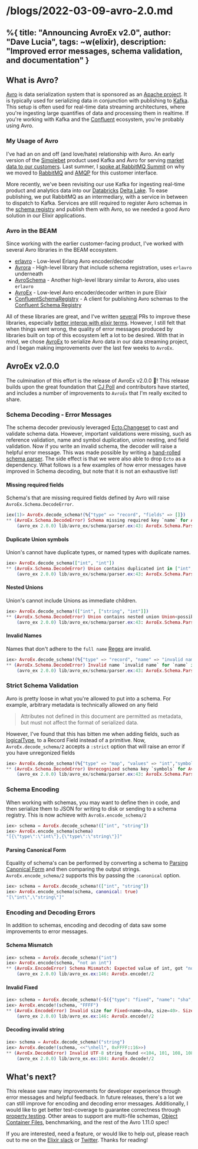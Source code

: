 # /blogs/2022-03-09-avro-2.0.md
%{
    title: "Announcing AvroEx v2.0",
    author: "Dave Lucia",
    tags: ~w(elixir),
    description: "Improved error messages, schema validation, and documentation"
}
---
## What is Avro?

[Avro](https://avro.apache.org/) is data serialization system that is sponsored as an [Apache project](https://www.apache.org/). It is typically used for serializing data in conjunction with publishing to [Kafka](https://kafka.apache.org/). This setup is often used for real-time data streaming architectures, where you're ingesting large quantifies of data and processing them in realtime. If you're working with Kafka and the [Confluent](https://www.confluent.io/) ecosystem, you're probably using Avro.

### My Usage of Avro

I've had an on and off (and love/hate) relationship with Avro. An early version of the [Simplebet](https://simplebet.io/) product used Kafka and Avro for serving [market data to our customers](https://thinkingelixir.com/podcast-episodes/075-rabbitmq-and-commanded-at-simplebet-with-dave-lucia/). Last summer, I [spoke at RabbitMQ Summit](https://github.com/davydog187/migrating_from_kafka) on why we moved to [RabbitMQ](https://www.rabbitmq.com/) and [AMQP](https://www.amqp.org/) for this customer interface.

More recently, we've been revisiting our use Kafka for ingesting real-time product and analytics data into our [Databricks](https://databricks.com/) [Delta Lake](https://delta.io/). To ease publishing, we put RabbitMQ as an intermediary, with a service in between to dispatch to Kafka. Services are still required to register Avro schemas in the [schema registry](https://docs.confluent.io/platform/current/schema-registry/index.html) and publish them with Avro, so we needed a good Avro solution in our Elixir applications.

### Avro in the BEAM

Since working with the earlier customer-facing product, I've worked with several Avro libraries in the BEAM ecosystem.

* [erlavro](https://github.com/klarna/erlavro) - Low-level Erlang Avro encoder/decoder
* [Avrora](https://github.com/Strech/avrora) - High-level library that include schema registration, uses `erlavro` underneath
* [AvroSchema](https://github.com/cogini/avro_schema) - Another high-level library similar to Avrora, also uses `erlavro`
* [AvroEx](https://github.com/beam-community/avro_ex) - Low-level Avro encoder/decoder written in pure Elixir
* [ConfluentSchemaRegistry](https://github.com/cogini/confluent_schema_registry) - A client for publishing Avro schemas to the [Confluent Schema Registry](https://docs.confluent.io/platform/current/schema-registry/index.html)

All of these libraries are great, and I've written [several](https://github.com/klarna/erlavro/commits?author=davydog187) PRs to improve these libraries, especially [better interop with elixir terms](https://github.com/cogini/avro_schema/commits?author=davydog187). However, I still felt that when things went wrong, the quality of error messages produced by libraries built on top of this ecosystem left a lot to be desired. With that in mind, we chose [AvroEx](https://github.com/beam-community/avro_ex) to serialize Avro data in our data streaming project, and I began making improvements over the last few weeks to `AvroEx`.

## AvroEx v2.0.0

The culmination of this effort is the release of AvroEx v2.0.0 🥳! This release builds upon the great foundation that [CJ Poll](https://github.com/CJPoll) and contributors have started, and includes a number of improvements to `AvroEx` that I'm really excited to share.

### Schema Decoding - Error Messages

The schema decoder previously leveraged [Ecto.Changeset](https://hexdocs.pm/ecto/Ecto.Changeset.html) to cast and validate schema data. However, important validations were missing, such as reference validation, name and symbol duplication, union nesting, and field validation. Now if you write an invalid schema, the decoder will raise a helpful error message. This was made possible by writing a [hand-rolled schema parser](https://github.com/beam-community/avro_ex/pull/62). The side effect is that we were also able to drop `Ecto` as a dependency. What follows is a few examples of how error messages have improved in Schema decoding, but note that it is not an exhaustive list!


#### Missing required fields

Schema's that are missing required fields defined by Avro will raise `AvroEx.Schema.DecodeError`.

```elixir
iex(1)> AvroEx.decode_schema!(%{"type" => "record", "fields" => []})
** (AvroEx.Schema.DecodeError) Schema missing required key `name` for AvroEx.Schema.Record in %{"fields" => [], "type" => "record"}
    (avro_ex 2.0.0) lib/avro_ex/schema/parser.ex:43: AvroEx.Schema.Parser.parse!/2
```

#### Duplicate Union symbols

Union's cannot have duplicate types, or named types with duplicate names.

```elixir
iex> AvroEx.decode_schema(["int", "int"])
** (AvroEx.Schema.DecodeError) Union contains duplicated int in ["int", "int"]
    (avro_ex 2.0.0) lib/avro_ex/schema/parser.ex:43: AvroEx.Schema.Parser.parse!/2
```

#### Nested Unions

Union's cannot include Unions as immediate children.

```elixir
iex> AvroEx.decode_schema!(["int", ["string", "int"]])
** (AvroEx.Schema.DecodeError) Union contains nested union Union<possibilities=string|int> as immediate child in ["int", ["string", "int"]]
    (avro_ex 2.0.0) lib/avro_ex/schema/parser.ex:43: AvroEx.Schema.Parser.parse!/2
```

#### Invalid Names

Names that don't adhere to the `full name` [Regex](https://avro.apache.org/docs/1.11.0/spec.html#names) are invalid.

```elixir
iex> AvroEx.decode_schema!(%{"type" => "record", "name" => "invalid name",  "fields" => []})
** (AvroEx.Schema.DecodeError) Invalid name `invalid name` for `name` in %{"fields" => [], "name" => "invalid name", "type" => "record"}
    (avro_ex 2.0.0) lib/avro_ex/schema/parser.ex:43: AvroEx.Schema.Parser.parse!/2
```

### Strict Schema Validation

Avro is pretty loose in what you're allowed to put into a schema. For example, arbitrary metadata is technically allowed on any field

> Attributes not defined in this document are permitted as metadata, but must not affect the format of serialized data.

However, I've found that this has bitten me when adding fields, such as [logicalType](https://avro.apache.org/docs/1.11.0/spec.html#Logical+Types), to a Record Field instead of a primitive. Now, `AvroEx.decode_schema/2` accepts a `:strict` option that will raise an error if you have unregonized fields

```elixir
iex> AvroEx.decode_schema!(%{"type" => "map", "values" => "int","symbols" => ["a"]}, strict: true)
** (AvroEx.Schema.DecodeError) Unrecognized schema key `symbols` for AvroEx.Schema.Map in %{"symbols" => ["a"], "type" => "map", "values" => "int"}
    (avro_ex 2.0.0) lib/avro_ex/schema/parser.ex:43: AvroEx.Schema.Parser.parse!/2
```

### Schema Encoding

When working with schemas, you may want to define then in code, and then serialize them to JSON for writing to disk or sending to a schema registry. This is now achieve with `AvroEx.encode_schema/2`

```elixir
iex> schema = AvroEx.decode_schema!(["int", "string"])
iex> AvroEx.encode_schema(schema)
"[{\"type\":\"int\"},{\"type\":\"string\"}]"
```

#### Parsing Canonical Form

Equality of schema's can be performed by converting a schema to [Parsing Canonical Form](https://avro.apache.org/docs/1.11.0/spec.html#Parsing+Canonical+Form+for+Schemas) and then comparing the output strings. `AvroEx.encode_schema/2` supports this by passing the `:canonical` option.

```elixir
iex> schema = AvroEx.decode_schema!(["int", "string"])
iex> AvroEx.encode_schema(schema, canonical: true)
"[\"int\",\"string\"]"
```

### Encoding and Decoding Errors

In addition to schemas, encoding and decoding of data saw some improvements to error messages.

#### Schema Mismatch

```elixir
iex> schema = AvroEx.decode_schema!("int")
iex> AvroEx.encode(schema, "not an int")
** (AvroEx.EncodeError) Schema Mismatch: Expected value of int, got "not an int"
    (avro_ex 2.0.0) lib/avro_ex.ex:146: AvroEx.encode!/2
```

#### Invalid Fixed

```elixir
iex> schema = AvroEx.decode_schema!(~S({"type": "fixed", "name": "sha", "size": 40}))
iex> AvroEx.encode!(schema, "FFFF")
** (AvroEx.EncodeError) Invalid size for Fixed<name=sha, size=40>. Size of 4 for "FFFF"
    (avro_ex 2.0.0) lib/avro_ex.ex:146: AvroEx.encode!/2
```

#### Decoding invalid string

```elixir
iex> schema = AvroEx.decode_schema!("string")
iex> AvroEx.decode!(schema, <<"\nhell", 0xFFFF::16>>)
** (AvroEx.DecodeError) Invalid UTF-8 string found <<104, 101, 108, 108, 255>>.
    (avro_ex 2.0.0) lib/avro_ex.ex:184: AvroEx.decode!/2
```

## What's next?

This release saw many improvements for developer experience through error messages and helpful feedback. In future releases, there's a lot we can still improve for encoding and decoding error messages. Additionally, I would like to get better test-coverage to guarantee correctness through [property testing](https://github.com/beam-community/avro_ex/issues/51). Other areas to support are multi-file schemas, [Object Container Files](https://avro.apache.org/docs/1.11.0/spec.html#Object+Container+Files), benchmarking, and the rest of the Avro 1.11.0 spec!

If you are interested, need a feature, or would like to help out, please reach out to me on the [Elixir slack](https://elixir-slackin.herokuapp.com/) or [Twitter](https://twitter.com/davydog187). Thanks for reading!
